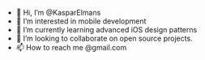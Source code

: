 - 👋 Hi, I’m @KasparElmans
- 👀 I’m interested in mobile development
- 🌱 I’m currently learning advanced iOS design patterns
- 💞️ I’m looking to collaborate on open source projects.
- 📫 How to reach me @gmail.com

<!---
KasparElmans/KasparElmans is a ✨ special ✨ repository because its `README.md` (this file) appears on your GitHub profile.
You can click the Preview link to take a look at your changes.
--->
